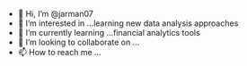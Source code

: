 - 👋 Hi, I’m @jarman07
- 👀 I’m interested in ...learning new data analysis approaches
- 🌱 I’m currently learning ...financial analytics tools
- 💞️ I’m looking to collaborate on ...
- 📫 How to reach me ...

<!---
jarman07/jarman07 is a ✨ special ✨ repository because its `README.md` (this file) appears on your GitHub profile.
You can click the Preview link to take a look at your changes.
--->
